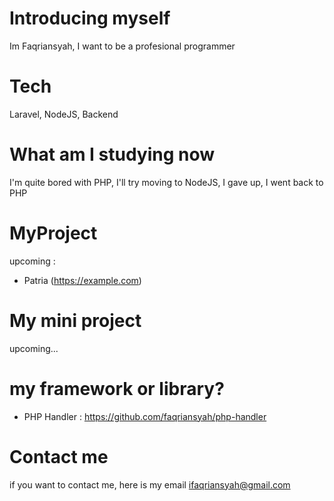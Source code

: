 # Introducing myself
Im Faqriansyah, I want to be a profesional programmer

# Tech
Laravel, NodeJS, Backend

# What am I studying now
I'm quite bored with PHP, I'll try moving to NodeJS, I gave up, I went back to PHP

# MyProject

upcoming :
- Patria (https://example.com)

# My mini project
upcoming...

# my framework or library?

- PHP Handler : https://github.com/faqriansyah/php-handler
   

# Contact me
if you want to contact me, here is my email ifaqriansyah@gmail.com
